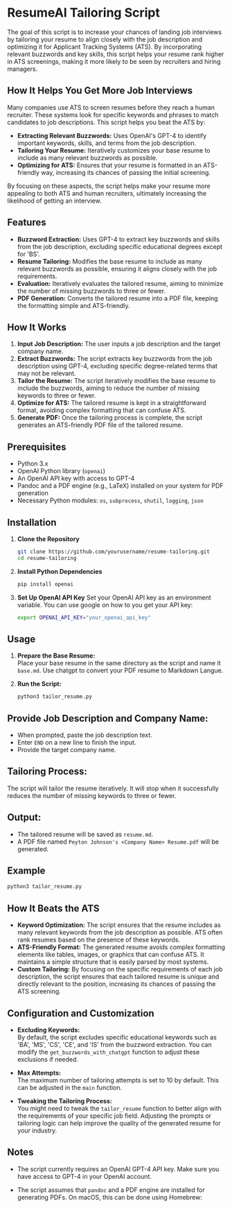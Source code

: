 # ResumeAI Tailoring Script

The goal of this script is to increase your chances of landing job interviews by tailoring your resume to align closely with the job description and optimizing it for Applicant Tracking Systems (ATS). By incorporating relevant buzzwords and key skills, this script helps your resume rank higher in ATS screenings, making it more likely to be seen by recruiters and hiring managers.

## How It Helps You Get More Job Interviews

Many companies use ATS to screen resumes before they reach a human recruiter. These systems look for specific keywords and phrases to match candidates to job descriptions. This script helps you beat the ATS by:
- **Extracting Relevant Buzzwords:** Uses OpenAI's GPT-4 to identify important keywords, skills, and terms from the job description.
- **Tailoring Your Resume:** Iteratively customizes your base resume to include as many relevant buzzwords as possible.
- **Optimizing for ATS:** Ensures that your resume is formatted in an ATS-friendly way, increasing its chances of passing the initial screening.

By focusing on these aspects, the script helps make your resume more appealing to both ATS and human recruiters, ultimately increasing the likelihood of getting an interview.

## Features

- **Buzzword Extraction:** Uses GPT-4 to extract key buzzwords and skills from the job description, excluding specific educational degrees except for 'BS'.
- **Resume Tailoring:** Modifies the base resume to include as many relevant buzzwords as possible, ensuring it aligns closely with the job requirements.
- **Evaluation:** Iteratively evaluates the tailored resume, aiming to minimize the number of missing buzzwords to three or fewer.
- **PDF Generation:** Converts the tailored resume into a PDF file, keeping the formatting simple and ATS-friendly.

## How It Works

1. **Input Job Description:** The user inputs a job description and the target company name.
2. **Extract Buzzwords:** The script extracts key buzzwords from the job description using GPT-4, excluding specific degree-related terms that may not be relevant.
3. **Tailor the Resume:** The script iteratively modifies the base resume to include the buzzwords, aiming to reduce the number of missing keywords to three or fewer.
4. **Optimize for ATS:** The tailored resume is kept in a straightforward format, avoiding complex formatting that can confuse ATS.
5. **Generate PDF:** Once the tailoring process is complete, the script generates an ATS-friendly PDF file of the tailored resume.

## Prerequisites

- Python 3.x
- OpenAI Python library (`openai`)
- An OpenAI API key with access to GPT-4
- Pandoc and a PDF engine (e.g., LaTeX) installed on your system for PDF generation
- Necessary Python modules: `os`, `subprocess`, `shutil`, `logging`, `json`

## Installation

1. **Clone the Repository**

   ```bash
   git clone https://github.com/yourusername/resume-tailoring.git
   cd resume-tailoring
   ```

2. **Install Python Dependencies**
   ```bash
   pip install openai
   ```

3. **Set Up OpenAI API Key**
Set your OpenAI API key as an environment variable. You can use google on how to you get your API key:
   ```bash
   export OPENAI_API_KEY="your_openai_api_key"
   ```
## Usage

1. **Prepare the Base Resume:**  
   Place your base resume in the same directory as the script and name it `base.md`. Use chatgpt to convert your PDF resume to Markdown Langue. 

2. **Run the Script:**

   ```bash
   python3 tailor_resume.py
   ```
## Provide Job Description and Company Name:
- When prompted, paste the job description text.
- Enter `END` on a new line to finish the input.
- Provide the target company name.

## Tailoring Process:
The script will tailor the resume iteratively. It will stop when it successfully reduces the number of missing keywords to three or fewer.

## Output:
- The tailored resume will be saved as `resume.md`.
- A PDF file named `Peyton Johnson's <Company Name> Resume.pdf` will be generated.

## Example

```bash
python3 tailor_resume.py
```

## How It Beats the ATS

- **Keyword Optimization:** The script ensures that the resume includes as many relevant keywords from the job description as possible. ATS often rank resumes based on the presence of these keywords.
- **ATS-Friendly Format:** The generated resume avoids complex formatting elements like tables, images, or graphics that can confuse ATS. It maintains a simple structure that is easily parsed by most systems.
- **Custom Tailoring:** By focusing on the specific requirements of each job description, the script ensures that each tailored resume is unique and directly relevant to the position, increasing its chances of passing the ATS screening.

## Configuration and Customization

- **Excluding Keywords:**  
  By default, the script excludes specific educational keywords such as 'BA', 'MS', 'CS', 'CE', and 'IS' from the buzzword extraction. You can modify the `get_buzzwords_with_chatgpt` function to adjust these exclusions if needed.

- **Max Attempts:**  
  The maximum number of tailoring attempts is set to 10 by default. This can be adjusted in the `main` function.

- **Tweaking the Tailoring Process:**  
  You might need to tweak the `tailor_resume` function to better align with the requirements of your specific job field. Adjusting the prompts or tailoring logic can help improve the quality of the generated resume for your industry.

## Notes

- The script currently requires an OpenAI GPT-4 API key. Make sure you have access to GPT-4 in your OpenAI account.

- The script assumes that `pandoc` and a PDF engine are installed for generating PDFs. On macOS, this can be done using Homebrew: